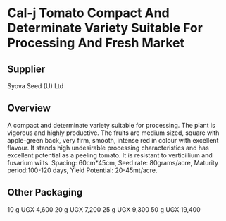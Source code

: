 # Cal-j Tomato Compact And Determinate Variety Suitable For Processing And Fresh Market

## Supplier
Syova Seed (U) Ltd

## Overview
A compact and determinate variety suitable for processing. The plant is vigorous and highly productive. The fruits are medium sized, square with apple-green back, very firm, smooth, intense red in colour with excellent flavour. It stands high undesirable processing characteristics and has excellent potential as a peeling tomato. It is resistant to verticillium and fusarium wilts.
Spacing: 60cm*45cm,
Seed rate: 80grams/acre,
Maturity period:100-120 days,
Yield Potential: 20-45mt/acre.

## Other Packaging
10 g UGX 4,600
20 g UGX 7,200
25 g UGX 9,300
50 g UGX 19,400

